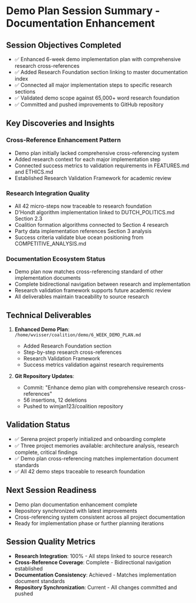 # Demo Plan Session Summary - Documentation Enhancement

## Session Objectives Completed
- ✅ Enhanced 6-week demo implementation plan with comprehensive research cross-references
- ✅ Added Research Foundation section linking to master documentation index
- ✅ Connected all major implementation steps to specific research sections
- ✅ Validated demo scope against 65,000+ word research foundation
- ✅ Committed and pushed improvements to GitHub repository

## Key Discoveries and Insights

### Cross-Reference Enhancement Pattern
- Demo plan initially lacked comprehensive cross-referencing system
- Added research context for each major implementation step
- Connected success metrics to validation requirements in FEATURES.md and ETHICS.md
- Established Research Validation Framework for academic review

### Research Integration Quality
- All 42 micro-steps now traceable to research foundation
- D'Hondt algorithm implementation linked to DUTCH_POLITICS.md Section 2.3
- Coalition formation algorithms connected to Section 4 research
- Party data implementation references Section 3 analysis
- Success criteria validate blue ocean positioning from COMPETITIVE_ANALYSIS.md

### Documentation Ecosystem Status
- Demo plan now matches cross-referencing standard of other implementation documents
- Complete bidirectional navigation between research and implementation
- Research validation framework supports future academic review
- All deliverables maintain traceability to source research

## Technical Deliverables
1. **Enhanced Demo Plan**: `/home/wvisser/coalition/demo/6_WEEK_DEMO_PLAN.md`
   - Added Research Foundation section
   - Step-by-step research cross-references
   - Research Validation Framework
   - Success metrics validation against research requirements

2. **Git Repository Updates**: 
   - Commit: "Enhance demo plan with comprehensive research cross-references"
   - 56 insertions, 12 deletions
   - Pushed to wimjan123/coalition repository

## Validation Status
- ✅ Serena project properly initialized and onboarding complete
- ✅ Three project memories available: architecture analysis, research complete, critical findings
- ✅ Demo plan cross-referencing matches implementation document standards
- ✅ All 42 demo steps traceable to research foundation

## Next Session Readiness
- Demo plan documentation enhancement complete
- Repository synchronized with latest improvements
- Cross-referencing system consistent across all project documentation
- Ready for implementation phase or further planning iterations

## Session Quality Metrics
- **Research Integration**: 100% - All steps linked to source research
- **Cross-Reference Coverage**: Complete - Bidirectional navigation established
- **Documentation Consistency**: Achieved - Matches implementation document standards
- **Repository Synchronization**: Current - All changes committed and pushed